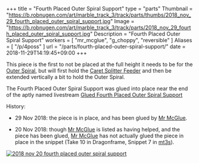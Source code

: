 +++
title = "Fourth Placed Outer Spiral Support"
type = "parts"
Thumbnail = "https://b.robnugen.com/art/marble_track_3/track/parts/thumbs/2018_nov_29_fourth_placed_outer_spiral_support.jpg"
Image = "https://b.robnugen.com/art/marble_track_3/track/parts/2018_nov_29_fourth_placed_outer_spiral_support.jpg"
Description = "Fourth Placed Outer Spiral Support"
workers = [
    "mr_mcglue",
    "g_choppy",
    "reversible"
]
Aliases = [
    "/p/4poss"
]
url = "/parts/fourth-placed-outer-spiral-support/"
date = 2018-11-29T14:19:45+09:00
+++

This piece is the first to not be placed at the full height it needs
to be for the [Outer Spiral](/parts/outer_spiral/), but will first hold the
[Caret Splitter Feeder](/parts/caret_splitter_feeder/) and then be extended vertically a
bit to hold the Outer Spiral.

The Fourth Placed Outer Spiral Support was glued into place near the
end of the aptly named livestream
[Glued Fourth Placed Outer Spiral Support](https://www.youtube.com/watch?v=ZUxgXmpp1RI)


History:

* 29 Nov 2018: the piece is in place, and has been glued by [Mr McGlue](/workers/mr_mcglue/).

* 20 Nov 2018: though [Mr McGlue](/workers/mr_mcglue/) is listed as having
helped, and the piece has been glued, [Mr McGlue](/workers/mr_mcglue/) has not actually glued
the piece in place in the snippet (Take 10 in Dragonframe, Snippet 7
in [mt3s](https://mt3s.marbletrack3.com)).

[![2018 nov 20 fourth placed outer spiral support](//b.robnugen.com/art/marble_track_3/track/parts/thumbs/2018_nov_20_fourth_placed_outer_spiral_support.jpg)](//b.robnugen.com/art/marble_track_3/track/parts/2018_nov_20_fourth_placed_outer_spiral_support.jpg)
